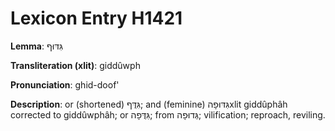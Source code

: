 # Lexicon Entry H1421

**Lemma**: גִּדּוּף

**Transliteration (xlit)**: giddûwph

**Pronunciation**: ghid-doof'

**Description**:
or (shortened) גִּדֻּף; and (feminine) גִּדּוּפָהxlit giddûphâh corrected to giddûwphâh; or גִּדֻּפָה; from גְּדוּפָה; vilification; reproach, reviling.
